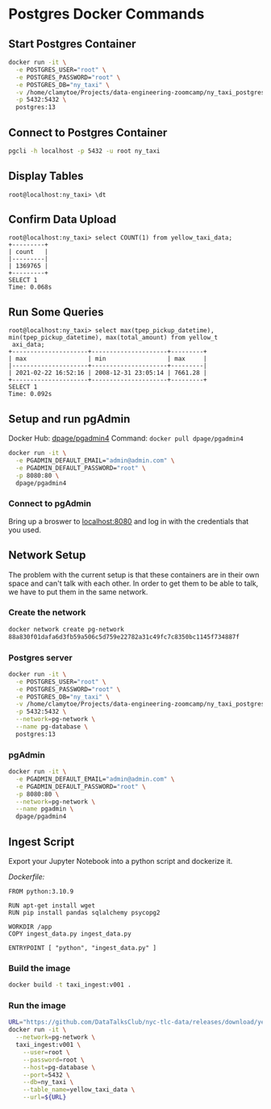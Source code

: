 # Postgres Docker Commands

## Start Postgres Container

```bash
docker run -it \
  -e POSTGRES_USER="root" \
  -e POSTGRES_PASSWORD="root" \
  -e POSTGRES_DB="ny_taxi" \
  -v /home/clamytoe/Projects/data-engineering-zoomcamp/ny_taxi_postgres_data:/var/lib/postgresql/data \
  -p 5432:5432 \
  postgres:13
  ```

## Connect to Postgres Container

```bash
pgcli -h localhost -p 5432 -u root ny_taxi
```

## Display Tables

```pgcli
root@localhost:ny_taxi> \dt
```

## Confirm Data Upload

```pgcli
root@localhost:ny_taxi> select COUNT(1) from yellow_taxi_data;
+---------+
| count   |
|---------|
| 1369765 |
+---------+
SELECT 1
Time: 0.068s
```

## Run Some Queries

```pgcli
root@localhost:ny_taxi> select max(tpep_pickup_datetime), min(tpep_pickup_datetime), max(total_amount) from yellow_t
 axi_data;
+---------------------+---------------------+---------+
| max                 | min                 | max     |
|---------------------+---------------------+---------|
| 2021-02-22 16:52:16 | 2008-12-31 23:05:14 | 7661.28 |
+---------------------+---------------------+---------+
SELECT 1
Time: 0.092s
```

## Setup and run pgAdmin

Docker Hub: [dpage/pgadmin4](https://hub.docker.com/r/dpage/pgadmin4)
Command: `docker pull dpage/pgadmin4`

```bash
docker run -it \
  -e PGADMIN_DEFAULT_EMAIL="admin@admin.com" \
  -e PGADMIN_DEFAULT_PASSWORD="root" \
  -p 8080:80 \
  dpage/pgadmin4
```

### Connect to pgAdmin

Bring up a broswer to [localhost:8080](http://localhost:8080) and log in with the credentials that you used.

## Network Setup

The problem with the current setup is that these containers are in their own space and can't talk with each other.
In order to get them to be able to talk, we have to put them in the same network.

### Create the network

```bash
docker network create pg-network
88a830f01dafa6d3fb59a506c5d759e22782a31c49fc7c8350bc1145f734887f
```

### Postgres server

```bash
docker run -it \
  -e POSTGRES_USER="root" \
  -e POSTGRES_PASSWORD="root" \
  -e POSTGRES_DB="ny_taxi" \
  -v /home/clamytoe/Projects/data-engineering-zoomcamp/ny_taxi_postgres_data:/var/lib/postgresql/data \
  -p 5432:5432 \
  --network=pg-network \
  --name pg-database \
  postgres:13
  ```

### pgAdmin

```bash
docker run -it \
  -e PGADMIN_DEFAULT_EMAIL="admin@admin.com" \
  -e PGADMIN_DEFAULT_PASSWORD="root" \
  -p 8080:80 \
  --network=pg-network \
  --name pgadmin \
  dpage/pgadmin4
```

## Ingest Script

Export your Jupyter Notebook into a python script and dockerize it.

*Dockerfile:*

```docker
FROM python:3.10.9

RUN apt-get install wget
RUN pip install pandas sqlalchemy psycopg2

WORKDIR /app
COPY ingest_data.py ingest_data.py 

ENTRYPOINT [ "python", "ingest_data.py" ]
```

### Build the image

```bash
docker build -t taxi_ingest:v001 .
```

### Run the image

```bash
URL="https://github.com/DataTalksClub/nyc-tlc-data/releases/download/yellow/yellow_tripdata_2021-01.csv.gz"
docker run -it \
  --network=pg-network \
  taxi_ingest:v001 \
    --user=root \
    --password=root \
    --host=pg-database \
    --port=5432 \
    --db=ny_taxi \
    --table_name=yellow_taxi_data \
    --url=${URL}
```
